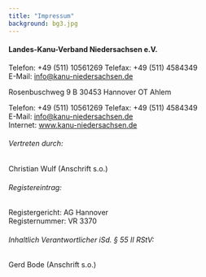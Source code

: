 ```yaml
---
title: "Impressum"
background: bg3.jpg
---
```


#### Landes-Kanu-Verband Niedersachsen e.V.

Telefon: +49 (511) 10561269
Telefax: +49 (511) 4584349  
E-Mail: info@kanu-niedersachsen.de  




Rosenbuschweg 9 B 
30453 Hannover 
OT Ahlem

Telefon: +49 (511) 10561269
Telefax: +49 (511) 4584349  
E-Mail: info@kanu-niedersachsen.de  
Internet: www.kanu-niedersachsen.de

###### Vertreten durch:

Christian Wulf (Anschrift s.o.)

###### Registereintrag:

Registergericht: AG Hannover  
Registernummer: VR 3370

###### Inhaltlich Verantwortlicher iSd. § 55 II RStV: 

Gerd Bode (Anschrift s.o.)








